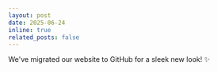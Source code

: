 ```yaml
---
layout: post
date: 2025-06-24
inline: true
related_posts: false
---
```


We've migrated our website to GitHub for a sleek new look!  :sparkles: 
